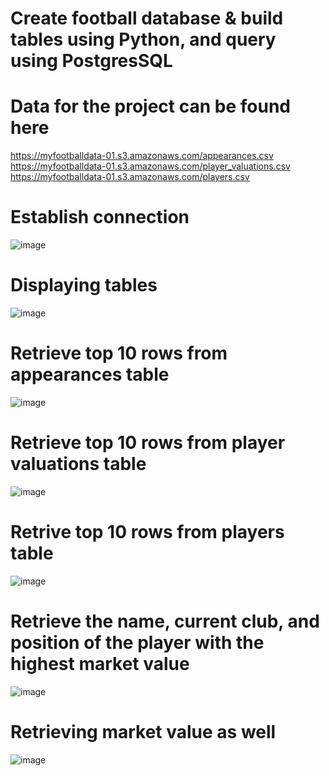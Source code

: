 # Create football database & build tables using Python, and query using PostgresSQL

# Data for the project can be found here
https://myfootballdata-01.s3.amazonaws.com/appearances.csv \
https://myfootballdata-01.s3.amazonaws.com/player_valuations.csv \
https://myfootballdata-01.s3.amazonaws.com/players.csv

# Establish connection
![image](https://github.com/rajaravindp/createDBwithPy/assets/118573661/e7216d5c-029f-44ab-93be-f44efd99c274)

# Displaying tables
![image](https://github.com/rajaravindp/createDBwithPy/assets/118573661/279e2816-44f6-456a-a8ee-7a46a89ebf31)

# Retrieve top 10 rows from appearances table
![image](https://github.com/rajaravindp/createDBwithPy/assets/118573661/d68c9a54-673e-489e-a542-1bfc30734982)

# Retrieve top 10 rows from player valuations table
![image](https://github.com/rajaravindp/createDBwithPy/assets/118573661/8f44d3d9-97f6-44f6-9de9-7ff54ac37979)

# Retrive top 10 rows from players table
![image](https://github.com/rajaravindp/createDBwithPy/assets/118573661/1e8d47a2-4517-403d-889d-ac27003fac86)

# Retrieve the name, current club, and position of the player with the highest market value
![image](https://github.com/rajaravindp/createDBwithPy/assets/118573661/3fc4b408-551b-458f-ac78-b1d53c101516)

# Retrieving market value as well
![image](https://github.com/rajaravindp/createDBwithPy/assets/118573661/615af31e-7cba-4a97-8056-6dfeec44ce24)
